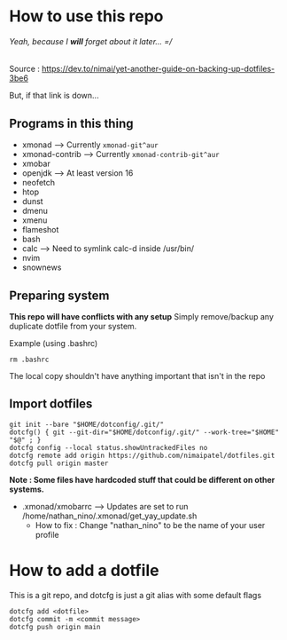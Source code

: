# How to use this repo
###### Yeah, because I **will** forget about it later... =/

Source : https://dev.to/nimai/yet-another-guide-on-backing-up-dotfiles-3be6

But, if that link is down...

## Programs in this thing 
- xmonad 		--> Currently `xmonad-git^aur`
- xmonad-contrib	--> Currently `xmonad-contrib-git^aur`
- xmobar
- openjdk		--> At least version 16
- neofetch
- htop
- dunst
- dmenu
- xmenu
- flameshot
- bash
- calc			--> Need to symlink calc-d inside /usr/bin/
- nvim
- snownews

## Preparing system
**This repo will have conflicts with any setup**
Simply remove/backup any duplicate dotfile from your system.

Example (using .bashrc)
```
rm .bashrc
```
The local copy shouldn't have anything important that isn't in the repo

## Import dotfiles
```
git init --bare "$HOME/dotconfig/.git/"
dotcfg() { git --git-dir="$HOME/dotconfig/.git/" --work-tree="$HOME" "$@" ; }
dotcfg config --local status.showUntrackedFiles no
dotcfg remote add origin https://github.com/nimaipatel/dotfiles.git
dotcfg pull origin master
```

**Note : Some files have hardcoded stuff that could be different on other systems.**
- .xmonad/xmobarrc		--> Updates are set to run /home/nathan\_nino/.xmonad/get\_yay\_update.sh
  - How to fix : Change "nathan\_nino" to be the name of your user profile

# How to add a dotfile
This is a git repo, and dotcfg is just a git alias with some default flags
```
dotcfg add <dotfile>
dotcfg commit -m <commit message>
dotcfg push origin main
```

